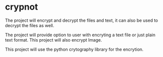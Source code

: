 # crypnot
The project will encrypt and decrypt the files and text, it can also be used to decrypt the files as well.

The project will provide option to user with encryting a text file or just plain text format.
This project will also encrypt Image.

This project will use the python crytography library for the encrytion.

<!-- The name crynot is for being a bit funny - Just to tell users not to encrypt cuz no one will be able to read it -->